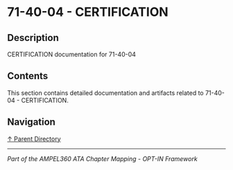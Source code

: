 # 71-40-04 - CERTIFICATION

## Description

CERTIFICATION documentation for 71-40-04

## Contents

This section contains detailed documentation and artifacts related to 71-40-04 - CERTIFICATION.

## Navigation

[↑ Parent Directory](../README.md)

---

*Part of the AMPEL360 ATA Chapter Mapping - OPT-IN Framework*
